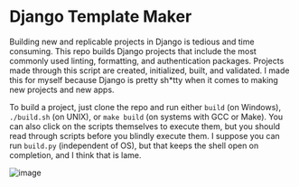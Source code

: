 # Django Template Maker

Building new and replicable projects in Django is tedious and time consuming. This repo builds Django projects that include the most commonly used linting, formatting, and authentication packages. Projects made through this script are created, initialized, built, and validated. I made this for myself because Django is pretty sh*tty when it comes to making new projects and new apps.

To build a project, just clone the repo and run either `build` (on Windows), `./build.sh` (on UNIX), or `make build` (on systems with GCC or Make). You can also click on the scripts themselves to execute them, but you should read through scripts before you blindly execute them. I suppose you can run `build.py` (independent of OS), but that keeps the shell open on completion, and I think that is lame.

![image](https://github.com/nulzo/django-template/assets/65730528/36551419-0909-4ba7-8285-71e70d36649f)
